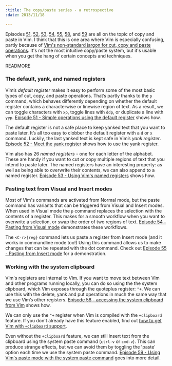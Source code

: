 ```yaml
--- 
:title: The copy/paste series - a retrospective
:date: 2013/11/18

---
```


Episodes [51][], [52][], [53][], [54][], [55][], [58][], and [59][] are all on the topic of copy and paste in Vim. I think that this is one area where Vim is especially confusing, partly because of [Vim's non-standard jargon for cut, copy and paste operations][jargon]. It's not the most intuitive copy/paste system, but it's usable when you get the hang of certain concepts and techniques.

[51]: /e/51
[52]: /e/52
[53]: /e/53
[54]: /e/54
[55]: /e/55
[58]: /e/58
[59]: /e/59
[jargon]: http://vimcasts.org/episodes/meet-the-yank-register#vim-jargon


READMORE

### The default, yank, and named registers

Vim’s *default register* makes it easy to perform some of the most basic types of cut, copy, and paste operations. That’s partly thanks to the `p` command, which behaves differently depending on whether the default register contains a characterwise or linewise region of text. As a result, we can toggle characters with `xp`, toggle lines with `ddp`, or duplicate a line with `yyp`. [Episode 51 - Simple operations using the default register][51] shows how.

The default register is not a safe place to keep yanked text that you want to paste later. It’s all too easy to clobber the default register with a `d` or `x` command. Luckily, the last yanked text is kept safe in Vim’s *yank register*. [Episode 52 - Meet the yank register][52] shows how to use the yank register.

Vim also has 26 *named registers* - one for each letter of the alphabet. These are handy if you want to cut or copy multiple regions of text that you intend to paste later. The named registers have an interesting property: as well as being able to overwrite their contents, we can also append to a named register. [Episode 53 - Using Vim's named registers][53] shows how.

### Pasting text from Visual and Insert modes

Most of Vim's commands are activated from Normal mode, but the paste command has variants that can be triggered from Visual and Insert modes. When used in Visual mode the `p` command replaces the selection with the contents of a register. This makes for a smooth workflow when you want to overwrite a selection, or swap the order of two regions of text. [Episode 54 - Pasting from Visual mode][54] demonstrates these workflows.

The `<C-r>{reg}` command lets us paste a register from Insert mode (and it works in commandline mode too!) Using this command allows us to make changes that can be repeated with the dot command. Check out [Episode 55 - Pasting from Insert mode][55] for a demonstration.

### Working with the system clipboard

Vim's registers are internal to Vim. If you want to move text between Vim and other programs running locally, you can do so using the the system clipboard, which Vim exposes through the quoteplus register: `"+`. We can use this with the delete, yank and put operations in much the same way that we use Vim’s other registers. [Episode 58 - accessing the system clipboard from Vim][58] shows how.

We can only use the `"+` register when Vim is compiled with the `+clipboard` feature. If you don't already have this feature enabled, find out [how to get Vim with `+clipboard` support][clipboard].

Even without the `+clipboard` feature, we can still insert text from the clipboard using the system paste command (`ctrl-v` or `cmd-v`). This can produce strange effects, but we can avoid them by toggling the 'paste' option each time we use the system paste command. [Episode 59 - Using Vim's paste mode with the system paste command][59] goes into more detail.

[51]: /e/51
[52]: /e/52
[53]: /e/53
[54]: /e/54
[55]: /e/55
[58]: /e/58
[59]: /e/59
[clipboard]: http://vimcasts.org/blog/2013/11/getting-vim-with-clipboard-support/
